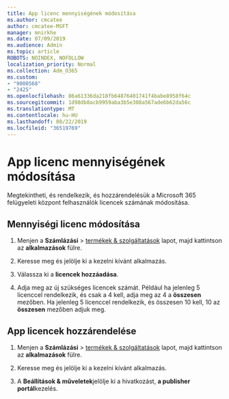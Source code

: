 ```yaml
---
title: App licenc mennyiségének módosítása
ms.author: cmcatee
author: cmcatee-MSFT
manager: mnirkhe
ms.date: 07/09/2019
ms.audience: Admin
ms.topic: article
ROBOTS: NOINDEX, NOFOLLOW
localization_priority: Normal
ms.collection: Adm_O365
ms.custom:
- "9000568"
- "2425"
ms.openlocfilehash: 86a61336da218fb64876401741f4babe8958f64c
ms.sourcegitcommit: 1d98db8acb9959aba3b5e308a567ade6b62da56c
ms.translationtype: MT
ms.contentlocale: hu-HU
ms.lasthandoff: 08/22/2019
ms.locfileid: "36519769"
---
```

# <a name="change-app-license-quantity"></a>App licenc mennyiségének módosítása

Megtekintheti, és rendelkezik, és hozzárendelésük a Microsoft 365 felügyeleti központ felhasználók licencek számának módosítása. 

## <a name="to-change-license-quantity"></a>Mennyiségi licenc módosítása

1. Menjen a **Számlázási** > [termékek & szolgáltatások](https://go.microsoft.com/fwlink/p/?linkid=842054) lapot, majd kattintson az **alkalmazások** fülre.

2. Keresse meg és jelölje ki a kezelni kívánt alkalmazás.  

3. Válassza ki a **licencek hozzáadása**.

4. Adja meg az új szükséges licencek számát. Például ha jelenleg 5 licenccel rendelkezik, és csak a 4 kell, adja meg az 4 a **összesen** mezőben. Ha jelenleg 5 licenccel rendelkezik, és összesen 10 kell, 10 az **összesen** mezőben adjuk meg.

## <a name="to-assign-app-licenses"></a>App licencek hozzárendelése

1. Menjen a **Számlázási** > [termékek & szolgáltatások](https://go.microsoft.com/fwlink/p/?linkid=842054) lapot, majd kattintson az **alkalmazások** fülre.

2. Keresse meg és jelölje ki a kezelni kívánt alkalmazás.  

3. A **Beállítások & műveletek**jelölje ki a hivatkozást, **a publisher portál**kezelés.